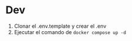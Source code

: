 # Dev

1. Clonar el .env.template y crear el .env
2. Ejecutar el comando de ```docker compose up -d```